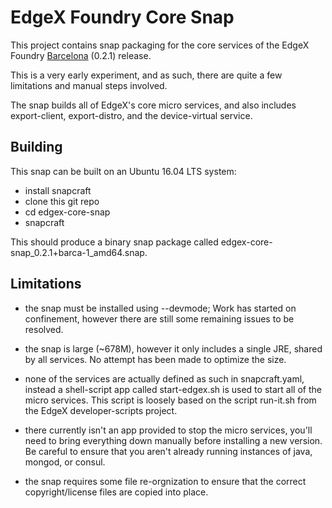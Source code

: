 # EdgeX Foundry Core Snap

This project contains snap packaging for the core services of the EdgeX Foundry
[Barcelona](https://wiki.edgexfoundry.org/display/FA/Barcelona) (0.2.1) release.

This is a very early experiment, and as such, there are quite a few limitations
and manual steps involved.

The snap builds all of EdgeX's core micro services, and also includes export-client,
export-distro, and the device-virtual service.

## Building

This snap can be built on an Ubuntu 16.04 LTS system:

 * install snapcraft
 * clone this git repo
 * cd edgex-core-snap
 * snapcraft

This should produce a binary snap package called edgex-core-snap_0.2.1+barca-1_amd64.snap.

## Limitations

 * the snap must be installed using --devmode; Work has started on confinement, however there are still some
   remaining issues to be resolved.

 * the snap is large (~678M), however it only includes a single JRE, shared by all services. No attempt has
   been made to optimize the size.

 * none of the services are actually defined as such in snapcraft.yaml, instead a shell-script app called
   start-edgex.sh is used to start all of the micro services.  This script is loosely based on the script
   run-it.sh from the EdgeX developer-scripts project.

 * there currently isn't an app provided to stop the micro services, you'll need to bring everything
   down manually before installing a new version.  Be careful to ensure that you aren't already
   running instances of java, mongod, or consul.

 * the snap requires some file re-orgnization to ensure that the correct copyright/license files are
   copied into place.

   



